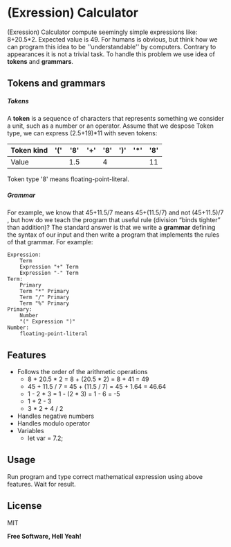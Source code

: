# (Exression) Calculator

[//]: # (_The Last Markdown Editor, Ever_)

(Exression) Calculator compute seemingly simple expressions like: 8+20.5*2.
Expected value is 49. For humans is obvious, but think how we can program this idea
to be ''understandable'' by computers. Contrary to appearances it is not a trivial task.
To handle this problem we use idea of **tokens** and **grammars**.

## Tokens and grammars
##### Tokens
A **token** is a sequence of characters that represents something we consider a unit, such
as a number or an operator. Assume that we despose Token type, we can express 
(2.5+19)*11 with seven tokens:

Token kind | '(' | '8' | '+' | '8' | ')' | '*' | '8' |
---        | --- | --- | --- | --- | --- | --- | --- |
Value      |     | 1.5 |     |  4  |     |     | 11  |

Token type '8' means floating-point-literal.
##### Grammar
For example, we know that 45+11.5/7 means 45+(11.5/7) and not (45+11.5)/7 , but how do we
teach the program that useful rule (division “binds tighter” than addition)? The standard
answer is that we write a **grammar** defining the syntax of our input and then write a program
that implements the rules of that grammar. For example:
```
Expression:
    Term
    Expression "+" Term
    Expression "-" Term
Term:
    Primary
    Term "*" Primary
    Term "/" Primary
    Term "%" Primary
Primary:
    Number
    "(" Expression ")"
Number:
    floating-point-literal
```

## Features

- Follows the order of the arithmetic operations
    - 8 + 20.5 * 2 = 8 + (20.5 * 2) = 8 + 41 = 49
    - 45 + 11.5 / 7 = 45 + (11.5 / 7) = 45 + 1.64 = 46.64 
    - 1 - 2 * 3 = 1 - (2 * 3) = 1 - 6 = -5
    - 1 + 2 - 3
    - 3 * 2 + 4 / 2
- Handles negative numbers
- Handles modulo operator
- Variables
    - let var = 7.2;

## Usage
Run program and type correct mathematical expression using above features. Wait for result.
<!--## Installation-->
<!--## Plugins-->
<!--## Development-->
## License

MIT

**Free Software, Hell Yeah!**


[//]: # (These are reference links used in the body of this note and get stripped out when the markdown processor does its job. There is no need to format nicely because it shouldn't be seen. Thanks SO - http://stackoverflow.com/questions/4823468/store-comments-in-markdown-syntax)

   [github]: <https://github.com/damianWu>
